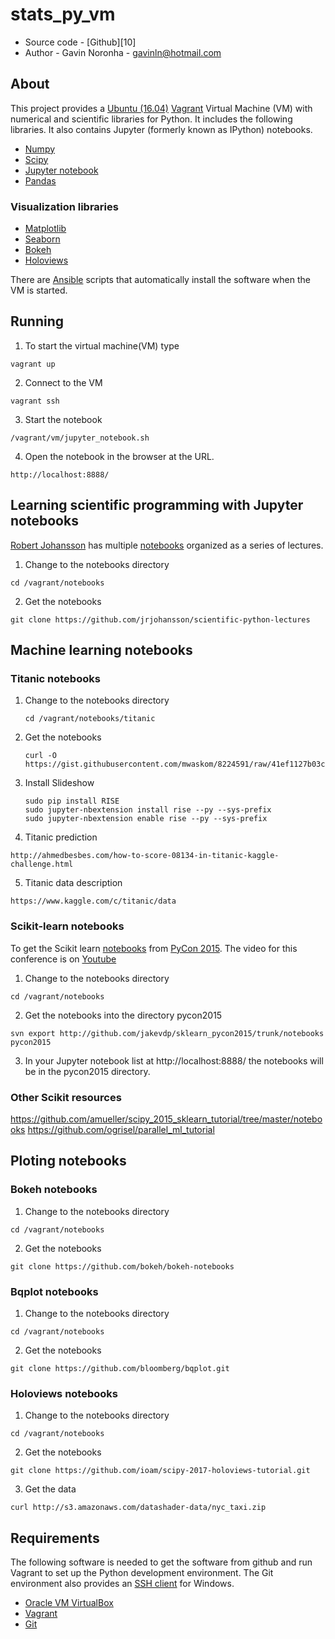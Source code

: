 # stats_py_vm

* Source code - [Github][10]
* Author - Gavin Noronha - <gavinln@hotmail.com>

[1]: https://github.com/gavinln/stats_py_vm.git

## About

This project provides a [Ubuntu (16.04)][20] [Vagrant][30] Virtual Machine
(VM) with numerical and scientific libraries for Python. It includes the
following libraries. It also contains Jupyter (formerly known as IPython)
notebooks.

[20]: https://wiki.ubuntu.com/Releases
[30]: http://www.vagrantup.com/

* [Numpy][40]
* [Scipy][50]
* [Jupyter notebook][60]
* [Pandas][70]

[40]: http://www.numpy.org/
[50]: http://www.scipy.org/
[60]: http://jupyter.org/
[70]: http://pandas.pydata.org/

### Visualization libraries

* [Matplotlib][80]
* [Seaborn][90]
* [Bokeh][100]
* [Holoviews][110]

[80]: http://matplotlib.org/
[90]: http://stanford.edu/~mwaskom/software/seaborn/
[100]: http://bokeh.pydata.org/en/latest/
[110]: https://www.youtube.com/watch?v=cMXKE0nB8k4

There are [Ansible][120] scripts that automatically install the software when the VM is started.

[120]: https://www.ansible.com/

## Running

1. To start the virtual machine(VM) type

```
vagrant up
```

2. Connect to the VM

```
vagrant ssh
```

3. Start the notebook

```
/vagrant/vm/jupyter_notebook.sh
```

4. Open the notebook in the browser at the URL.

```
http://localhost:8888/
```

## Learning scientific programming with Jupyter notebooks

[Robert Johansson][120] has multiple [notebooks][130] organized as a series of
lectures.

[120]: http://jrjohansson.github.io/
[130]: https://github.com/jrjohansson/scientific-python-lectures

1. Change to the notebooks directory

```
cd /vagrant/notebooks
```

2. Get the notebooks

```
git clone https://github.com/jrjohansson/scientific-python-lectures
```

## Machine learning notebooks

### Titanic notebooks

1. Change to the notebooks directory

    ```
    cd /vagrant/notebooks/titanic
    ```

2. Get the notebooks

    ```
    curl -O https://gist.githubusercontent.com/mwaskom/8224591/raw/41ef1127b03c62798890d8a362d3c4dd7e2a5ac8/titanic_seaborn.ipynb
    ```

3. Install Slideshow

    ```
    sudo pip install RISE
    sudo jupyter-nbextension install rise --py --sys-prefix
    sudo jupyter-nbextension enable rise --py --sys-prefix
    ```

4. Titanic prediction

```
http://ahmedbesbes.com/how-to-score-08134-in-titanic-kaggle-challenge.html
```

5. Titanic data description

```
https://www.kaggle.com/c/titanic/data
```

### Scikit-learn notebooks

To get the Scikit learn [notebooks][170] from [PyCon 2015][180]. The video for
this conference is on [Youtube][190]


[170]: https://github.com/jakevdp/sklearn_pycon2015
[180]: https://us.pycon.org/2015/
[190]: https://www.youtube.com/watch?v=L7R4HUQ-eQ0

1. Change to the notebooks directory

```
cd /vagrant/notebooks
```

2. Get the notebooks into the directory pycon2015

```
svn export http://github.com/jakevdp/sklearn_pycon2015/trunk/notebooks pycon2015
```

3. In your Jupyter notebook list at http://localhost:8888/ the notebooks will
   be in the pycon2015 directory.

### Other Scikit resources

https://github.com/amueller/scipy_2015_sklearn_tutorial/tree/master/notebooks
https://github.com/ogrisel/parallel_ml_tutorial

## Ploting notebooks

### Bokeh notebooks

1. Change to the notebooks directory
```
cd /vagrant/notebooks
```

2. Get the notebooks
```
git clone https://github.com/bokeh/bokeh-notebooks
```

### Bqplot notebooks

1. Change to the notebooks directory
```
cd /vagrant/notebooks
```

2. Get the notebooks
```
git clone https://github.com/bloomberg/bqplot.git
```

### Holoviews notebooks

1. Change to the notebooks directory
```
cd /vagrant/notebooks
```

2. Get the notebooks
```
git clone https://github.com/ioam/scipy-2017-holoviews-tutorial.git
```

3. Get the data
```
curl http://s3.amazonaws.com/datashader-data/nyc_taxi.zip
```

## Requirements

The following software is needed to get the software from github and run
Vagrant to set up the Python development environment. The Git environment
also provides an [SSH  client][200] for Windows.

* [Oracle VM VirtualBox][210]
* [Vagrant][220]
* [Git][230]

[200]: http://en.wikipedia.org/wiki/Secure_Shell
[210]: https://www.virtualbox.org/
[220]: http://vagrantup.com/
[230]: http://git-scm.com/

